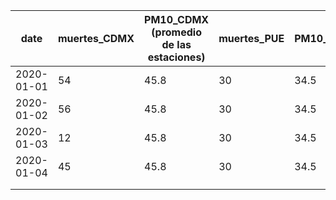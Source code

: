 | date  |muertes_CDMX   | PM10_CDMX (promedio de las estaciones)  | muertes_PUE  | PM10_PUE  |
|---|---|---|---|---|
|2020-01-01   | 54  | 45.8  |  30 | 34.5  |
|2020-01-02   | 56  | 45.8  |  30 | 34.5  |
|2020-01-03   | 12  | 45.8  |  30 | 34.5  |
|2020-01-04   | 45  | 45.8  |  30 | 34.5  |
|   |   |   |   |   |
|   |   |   |   |   |